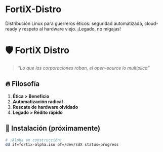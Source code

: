 # FortiX-Distro
Distribución Linux para guerreros éticos: seguridad automatizada, cloud-ready y respeto al hardware viejo. ¡Legado, no migajas!

# 🛡️ FortiX Distro
> *"Lo que las corporaciones roban, el open-source lo multiplica"*

## 🔥 Filosofía
1. **Ética > Beneficio**  
2. **Automatización radical**  
3. **Rescate de hardware olvidado**  
4. **Legado > Rédito rápido**  

## 🚀 Instalación (próximamente)
```bash
# ¡Alpha en construcción! 
dd if=fortix-alpha.iso of=/dev/sdX status=progress
